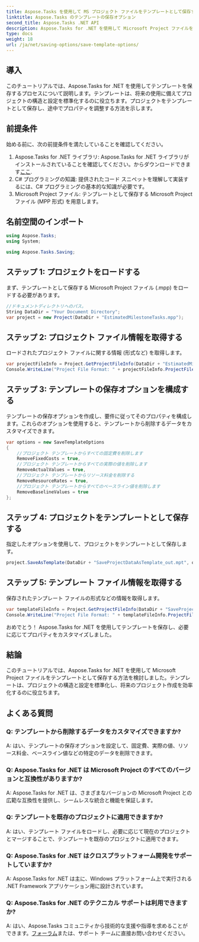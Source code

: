 ```yaml
---
title: Aspose.Tasks を使用して MS プロジェクト ファイルをテンプレートとして保存する
linktitle: Aspose.Tasks のテンプレートの保存オプション
second_title: Aspose.Tasks .NET API
description: Aspose.Tasks for .NET を使用して Microsoft Project ファイルをテンプレートとして保存する方法を学びます。テンプレート設定をカスタマイズして、プロジェクト管理を効率化します。
type: docs
weight: 18
url: /ja/net/saving-options/save-template-options/
---
```

## 導入
このチュートリアルでは、Aspose.Tasks for .NET を使用してテンプレートを保存するプロセスについて説明します。テンプレートは、将来の使用に備えてプロジェクトの構造と設定を標準化するのに役立ちます。プロジェクトをテンプレートとして保存し、途中でプロパティを調整する方法を示します。
## 前提条件
始める前に、次の前提条件を満たしていることを確認してください。
1.  Aspose.Tasks for .NET ライブラリ: Aspose.Tasks for .NET ライブラリがインストールされていることを確認してください。からダウンロードできます[ここ](https://releases.aspose.com/tasks/net/).
2. C# プログラミングの知識: 提供されたコード スニペットを理解して実装するには、C# プログラミングの基本的な知識が必要です。
3. Microsoft Project ファイル: テンプレートとして保存する Microsoft Project ファイル (MPP 形式) を用意します。

## 名前空間のインポート
```csharp
using Aspose.Tasks;
using System;

using Aspose.Tasks.Saving;
```
## ステップ 1: プロジェクトをロードする
まず、テンプレートとして保存する Microsoft Project ファイル (.mpp) をロードする必要があります。
```csharp
//ドキュメントディレクトリへのパス。
String DataDir = "Your Document Directory";
var project = new Project(DataDir + "EstimatedMilestoneTasks.mpp");
```
## ステップ 2: プロジェクト ファイル情報を取得する
ロードされたプロジェクト ファイルに関する情報 (形式など) を取得します。
```csharp
var projectFileInfo = Project.GetProjectFileInfo(DataDir + "EstimatedMilestoneTasks.mpp");
Console.WriteLine("Project File Format: " + projectFileInfo.ProjectFileFormat);
```
## ステップ 3: テンプレートの保存オプションを構成する
テンプレートの保存オプションを作成し、要件に従ってそのプロパティを構成します。これらのオプションを使用すると、テンプレートから削除するデータをカスタマイズできます。
```csharp
var options = new SaveTemplateOptions
{
	//プロジェクト テンプレートからすべての固定費を削除します
	RemoveFixedCosts = true,
	//プロジェクト テンプレートからすべての実際の値を削除します
	RemoveActualValues = true,
	//プロジェクト テンプレートからリソース料金を削除する
	RemoveResourceRates = true,
	//プロジェクト テンプレートからすべてのベースライン値を削除します
	RemoveBaselineValues = true
};
```
## ステップ 4: プロジェクトをテンプレートとして保存する
指定したオプションを使用して、プロジェクトをテンプレートとして保存します。
```csharp
project.SaveAsTemplate(DataDir + "SaveProjectDataAsTemplate_out.mpt", options);
```
## ステップ 5: テンプレート ファイル情報を取得する
保存されたテンプレート ファイルの形式などの情報を取得します。
```csharp
var templateFileInfo = Project.GetProjectFileInfo(DataDir + "SaveProjectDataAsTemplate_out.mpt");
Console.WriteLine("Project File Format: " + templateFileInfo.ProjectFileFormat);
```
おめでとう！ Aspose.Tasks for .NET を使用してテンプレートを保存し、必要に応じてプロパティをカスタマイズしました。

## 結論
このチュートリアルでは、Aspose.Tasks for .NET を使用して Microsoft Project ファイルをテンプレートとして保存する方法を検討しました。テンプレートは、プロジェクトの構造と設定を標準化し、将来のプロジェクト作成を効率化するのに役立ちます。
## よくある質問
### Q: テンプレートから削除するデータをカスタマイズできますか?
A: はい、テンプレートの保存オプションを設定して、固定費、実際の値、リソース料金、ベースライン値などの特定のデータを削除できます。
### Q: Aspose.Tasks for .NET は Microsoft Project のすべてのバージョンと互換性がありますか?
A: Aspose.Tasks for .NET は、さまざまなバージョンの Microsoft Project との広範な互換性を提供し、シームレスな統合と機能を保証します。
### Q: テンプレートを既存のプロジェクトに適用できますか?
A: はい、テンプレート ファイルをロードし、必要に応じて現在のプロジェクトとマージすることで、テンプレートを既存のプロジェクトに適用できます。
### Q: Aspose.Tasks for .NET はクロスプラットフォーム開発をサポートしていますか?
A: Aspose.Tasks for .NET は主に、Windows プラットフォーム上で実行される .NET Framework アプリケーション用に設計されています。
### Q: Aspose.Tasks for .NET のテクニカル サポートは利用できますか?
 A: はい、Aspose.Tasks コミュニティから技術的な支援や指導を求めることができます。[フォーラム](https://forum.aspose.com/c/tasks/15)または、サポート チームに直接お問い合わせください。